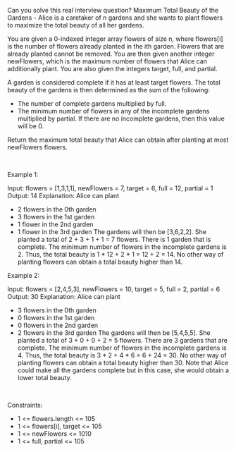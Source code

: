 Can you solve this real interview question? Maximum Total Beauty of the Gardens - Alice is a caretaker of n gardens and she wants to plant flowers to maximize the total beauty of all her gardens.

You are given a 0-indexed integer array flowers of size n, where flowers[i] is the number of flowers already planted in the ith garden. Flowers that are already planted cannot be removed. You are then given another integer newFlowers, which is the maximum number of flowers that Alice can additionally plant. You are also given the integers target, full, and partial.

A garden is considered complete if it has at least target flowers. The total beauty of the gardens is then determined as the sum of the following:

 * The number of complete gardens multiplied by full.
 * The minimum number of flowers in any of the incomplete gardens multiplied by partial. If there are no incomplete gardens, then this value will be 0.

Return the maximum total beauty that Alice can obtain after planting at most newFlowers flowers.

 

Example 1:


Input: flowers = [1,3,1,1], newFlowers = 7, target = 6, full = 12, partial = 1
Output: 14
Explanation: Alice can plant
- 2 flowers in the 0th garden
- 3 flowers in the 1st garden
- 1 flower in the 2nd garden
- 1 flower in the 3rd garden
The gardens will then be [3,6,2,2]. She planted a total of 2 + 3 + 1 + 1 = 7 flowers.
There is 1 garden that is complete.
The minimum number of flowers in the incomplete gardens is 2.
Thus, the total beauty is 1 * 12 + 2 * 1 = 12 + 2 = 14.
No other way of planting flowers can obtain a total beauty higher than 14.


Example 2:


Input: flowers = [2,4,5,3], newFlowers = 10, target = 5, full = 2, partial = 6
Output: 30
Explanation: Alice can plant
- 3 flowers in the 0th garden
- 0 flowers in the 1st garden
- 0 flowers in the 2nd garden
- 2 flowers in the 3rd garden
The gardens will then be [5,4,5,5]. She planted a total of 3 + 0 + 0 + 2 = 5 flowers.
There are 3 gardens that are complete.
The minimum number of flowers in the incomplete gardens is 4.
Thus, the total beauty is 3 * 2 + 4 * 6 = 6 + 24 = 30.
No other way of planting flowers can obtain a total beauty higher than 30.
Note that Alice could make all the gardens complete but in this case, she would obtain a lower total beauty.


 

Constraints:

 * 1 <= flowers.length <= 105
 * 1 <= flowers[i], target <= 105
 * 1 <= newFlowers <= 1010
 * 1 <= full, partial <= 105